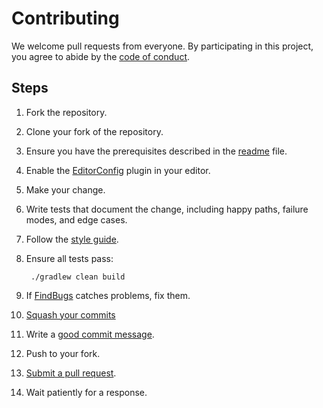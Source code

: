 # Contributing

We welcome pull requests from everyone. By participating in this project, you agree to abide by the [code of conduct](https://github.com/AusDTO/spring-security-stateless/blob/master/CODE_OF_CONDUCT.md).

## Steps

1. Fork the repository.

2. Clone your fork of the repository.

3. Ensure you have the prerequisites described in the [readme](https://github.com/AusDTO/spring-security-stateless/blob/master/README.md) file.  

4. Enable the [EditorConfig](http://editorconfig.org/) plugin in your editor.

5. Make your change.

6. Write tests that document the change, including happy paths, failure modes, and edge cases.

7. Follow the [style guide](http://www.oracle.com/technetwork/java/codeconvtoc-136057.html).

8. Ensure all tests pass:

        ./gradlew clean build

9. If [FindBugs](http://findbugs.sourceforge.net/) catches problems, fix them.

10. [Squash your commits](https://git-scm.com/book/en/v2/Git-Tools-Rewriting-History#Squashing-Commits)

11. Write a [good commit message](http://tbaggery.com/2008/04/19/a-note-about-git-commit-messages.html).

12. Push to your fork.

13. [Submit a pull request](https://github.com/AusDTO/spring-security-stateless/compare/).

14. Wait patiently for a response. 
